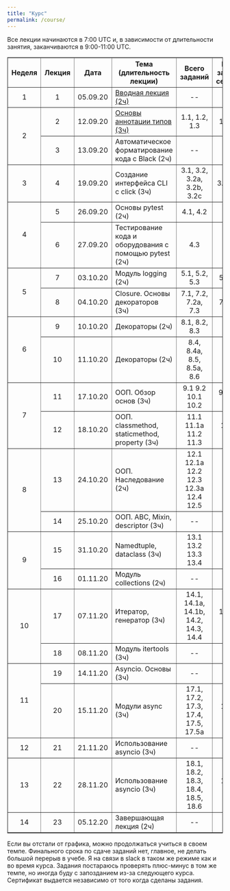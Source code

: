 ```yaml
---
title: "Курс"
permalink: /course/
---
```


Все лекции начинаются в 7:00 UTC и, в зависимости от длительности занятия, заканчиваются в 9:00-11:00 UTC.


<table border="1" cellpadding="4" cellspacing="0">
 <tr>
    <th align="center">Неделя</th>
    <th align="center">Лекция</th>
    <th align="center">Дата</th>
    <th align="center">Тема (длительность лекции)</th>
    <th align="center">Всего заданий</th>
    <th align="center">Минимум заданий для сертификата</th>
 </tr>
 <tr>
    <td align="center">1</td>
    <td align="center">1</td>
    <td align="center">05.09.20</td>
    <td><a href="https://pyneng.github.io/advpyneng-2/lecture-1/">Вводная лекция (2ч)</a></td>
    <td align="center">--</td>
    <td align="center">--</td>
 </tr>
 <tr>
    <td rowspan="2" align="center">2</td>
    <td align="center">2</td>
    <td align="center">12.09.20</td>
    <td><a href="https://pyneng.github.io/advpyneng-2/lecture-2/">Основы аннотации типов (3ч)</a></td>
    <td align="center">1.1, 1.2, 1.3</td>
    <td align="center">1.1, 1.2, 1.3</td>
 </tr>
 <tr>
    <td align="center">3</td>
    <td align="center">13.09.20</td>
    <td>Автоматическое форматирование кода с Black (2ч)</td>
    <td align="center">--</td>
    <td align="center">--</td>
 </tr>
 <tr>
    <td align="center">3</td>
    <td align="center">4</td>
    <td align="center">19.09.20</td>
    <td>Создание интерфейса CLI с click (3ч)</td>
    <td align="center">3.1, 3.2, 3.2a, 3.2b, 3.2c</td>
    <td align="center">3.1, 3.2, 3.2a</td>
 </tr>
 <tr>
    <td rowspan="2" align="center">4</td>
    <td align="center">5</td>
    <td align="center">26.09.20</td>
    <td>Основы pytest (2ч)</td>
    <td align="center">4.1, 4.2</td>
    <td align="center">4.1, 4.2</td>
 </tr>
 <tr>
    <td align="center">6</td>
    <td align="center">27.09.20</td>
    <td>Тестирование кода и оборудования с помощью pytest (2ч)</td>
    <td align="center">4.3</td>
    <td align="center">--</td>
 </tr>
 <tr>
    <td rowspan="2" align="center">5</td>
    <td align="center">7</td>
    <td align="center">03.10.20</td>
    <td>Модуль logging (2ч)</td>
    <td align="center">5.1, 5.2, 5.3</td>
    <td align="center">5.1, 5.2, 5.3</td>
 </tr>
 <tr>
    <td align="center">8</td>
    <td align="center">04.10.20</td>
    <td>Closure. Основы декораторов (3ч)</td>
    <td align="center">7.1, 7.2, 7.2a, 7.3</td>
    <td align="center">7.1, 7.2, 7.3</td>
 </tr>
 <tr>
    <td rowspan="2" align="center">6</td>
    <td align="center">9</td>
    <td align="center">10.10.20</td>
    <td>Декораторы (2ч)</td>
    <td align="center">8.1, 8.2, 8.3</td>
    <td align="center">8.1, 8.2</td>
 </tr>
 <tr>
    <td align="center">10</td>
    <td align="center">11.10.20</td>
    <td>Декораторы (2ч)</td>
    <td align="center">8.4, 8.4a, 8.5, 8.5a, 8.6</td>
    <td align="center">8.4, 8.4a</td>
 </tr>
 <tr>
    <td rowspan="2" align="center">7</td>
    <td align="center">11</td>
    <td align="center">17.10.20</td>
    <td>ООП. Обзор основ (3ч)</td>
    <td align="center">9.1 9.2 10.1 10.2</td>
    <td align="center">9.1 9.2 10.1 10.2</td>
 </tr>
 <tr>
    <td align="center">12</td>
    <td align="center">18.10.20</td>
    <td>ООП. classmethod, staticmethod, property (3ч)</td>
    <td align="center">11.1 11.1a 11.2 11.3</td>
    <td align="center">11.1 11.1a 11.2</td>
 </tr>
 <tr>
    <td rowspan="2" align="center">8</td>
    <td align="center">13</td>
    <td align="center">24.10.20</td>
    <td>ООП. Наследование (2ч)</td>
    <td align="center">12.1 12.1a 12.2 12.3 12.3a 12.4 12.5</td>
    <td align="center">12.1 12.3 12.4</td>
 </tr>
 <tr>
    <td align="center">14</td>
    <td align="center">25.10.20</td>
    <td>ООП. ABC, Mixin, descriptor (3ч)</td>
    <td align="center">--</td>
    <td align="center">--</td>
 </tr>
 <tr>
    <td rowspan="2" align="center">9</td>
    <td align="center">15</td>
    <td align="center">31.10.20</td>
    <td>Namedtuple, dataclass (3ч)</td>
    <td align="center">13.1 13.2 13.3 13.4</td>
    <td align="center">13.1 13.2 13.3</td>
 </tr>
 <tr>
    <td align="center">16</td>
    <td align="center">01.11.20</td>
    <td>Модуль collections (2ч)</td>
    <td align="center">--</td>
    <td align="center">--</td>
 </tr>
 <tr>
    <td rowspan="2" align="center">10</td>
    <td align="center">17</td>
    <td align="center">07.11.20</td>
    <td>Итератор, генератор (3ч)</td>
    <td align="center">14.1, 14.1a, 14.1b, 14.2, 14.3, 14.4</td>
    <td align="center">14.1, 14.1a, 14.2, 14.4</td>
 </tr>
 <tr>
    <td align="center">18</td>
    <td align="center">08.11.20</td>
    <td>Модуль itertools (3ч)</td>
    <td align="center">--</td>
    <td align="center">--</td>
 </tr>
 <tr>
    <td rowspan="2" align="center">11</td>
    <td align="center">19</td>
    <td align="center">14.11.20</td>
    <td>Asyncio. Основы (3ч)</td>
    <td align="center">--</td>
    <td align="center">--</td>
 </tr>
 <tr>
    <td align="center">20</td>
    <td align="center">15.11.20</td>
    <td>Модули async (3ч)</td>
    <td align="center">17.1, 17.2, 17.3, 17.4, 17.5, 17.5a</td>
    <td align="center">17.1, 17.2, 17.3</td>
 </tr>
 <tr>
    <td align="center">12</td>
    <td align="center">21</td>
    <td align="center">21.11.20</td>
    <td>Использование asyncio (3ч)</td>
    <td align="center">--</td>
    <td align="center">--</td>
 </tr>
 <tr>
    <td align="center">13</td>
    <td align="center">22</td>
    <td align="center">28.11.20</td>
    <td>Использование asyncio (3ч)</td>
    <td align="center">18.1, 18.2, 18.3, 18.4, 18.5, 18.6</td>
    <td align="center">18.1, 18.2, 18.4</td>
 </tr>
 <tr>
    <td align="center">14</td>
    <td align="center">23</td>
    <td align="center">05.12.20</td>
    <td>Завершающая лекция (2ч)</td>
    <td align="center">--</td>
    <td align="center">--</td>
 </tr>
</table>


Если вы отстали от графика, можно продолжаться учиться в своем темпе. Финального срока по сдаче заданий нет, главное, не делать большой перерыв в учебе. Я на связи в slack в таком же режиме как и во время курса. Задания постараюсь проверять плюс-минус в том же темпе, но иногда буду с запозданием из-за следующего курса. Сертификат выдается независимо от того когда сделаны задания.


